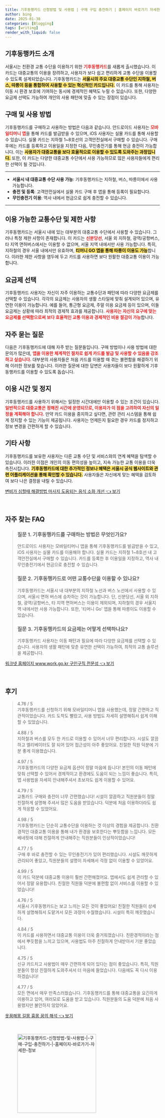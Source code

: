 ```yaml
---
title: 기후동행카드 신청방법 및 사용법 | 구매 구입 충전하기 | 홈페이지 바로가기 자세한 정보
author: bing
date: 2025-01-30
categories: [Blogging]
tags: [writing]
render_with_liquid: false
---
```



<h2 id='기후동행카드소개'>기후동행카드 소개</h2>

<p>서울시는 친환경 교통 수단을 이용하기 위한 <b><span style="color: #ee2323;">기후동행카드</span></b>를 새롭게 출시했습니다. 이 카드는 대중교통의 이용을 장려하고, 사용자가 보다 쉽고 편리하게 교통 수단을 이용할 수 있도록 설계되었습니다. 기후동행카드는 <b><span style="background-color: #ffe066;">서울시의 주요 대중교통 수단인 지하철, 버스, 따릉이 등을 통합하여 사용할 수 있는 혁신적인 카드입니다.</span></b> 이 카드를 통해 사용자는 이동 시 환경 보호에 기여하는 동시에 경제적인 혜택도 누릴 수 있습니다. 또한, 다양한 요금제 선택도 가능하여 개인의 사용 패턴에 맞출 수 있는 장점이 있습니다.</p>

<h2 id='구매및사용방법'>구매 및 사용 방법</h2>

<p>기후동행카드를 구매하고 사용하는 방법은 다음과 같습니다. 안드로이드 사용자는 <b><span style="color: #ee2323;">모바일티머니 앱</span></b>을 통해 카드를 발급받을 수 있으며, iOS 사용자는 실물 카드를 통해 사용할 수 있습니다. 실물 카드는 지하철 1~8호선의 고객안전실에서 구매할 수 있습니다. 구매 후에는 카드를 등록하고 이용일을 지정한 다음, 무인충전기를 통해 현금 충전이 가능합니다. 이는 <b><span style="background-color: #ffe066;">사용자가 대중교통을 보다 효율적으로 이용할 수 있도록 도와주는 과정입니다.</span></b> 또한, 이 카드는 다양한 대중교통 수단에서 사용 가능하므로 많은 사용자들에게 편리한 선택이 될 것입니다.</p>

<hr />

<ul>
    <li><b>서울시 내 대중교통 수단 사용 가능</b>: 기후동행카드는 지하철, 버스, 따릉이에서 사용 가능합니다.</li>
    <li><b>충전 및 등록</b>: 고객안전실에서 실물 카드 구매 후 앱을 통해 등록이 필요합니다.</li>
    <li><b>무인충전기 이용</b>: 역사 내에서 현금으로 쉽게 충전할 수 있습니다.</li>
</ul>

<hr />

<h2 id='이용가능교통수단및제한'>이용 가능한 교통수단 및 제한 사항</h2>

<p>기후동행카드는 서울시 내에 있는 대부분의 대중교통 수단에서 사용할 수 있습니다. 그러나 특정 제한 사항이 존재합니다. 이 카드는 <b><span style="color: #ee2323;">신분당선</span></b>, 서울 외 지하철, 광역/공항버스, 타 지역 면허버스에서는 이용할 수 없으며, 서울 지역 내에서만 사용 가능합니다. 특히, 지하철의 경우 서울 내에서만 유효하며, <b><span style="background-color: #ffe066;">티머니 GO 앱을 통해 따릉이 이용도 가능</span></b>합니다. 이러한 제한 사항을 염두에 두고 카드를 사용하면 보다 원활한 대중교통 이용이 가능합니다.</p>

<h2 id='요금제선택'>요금제 선택</h2>

<p>기후동행카드 사용자는 자신이 자주 이용하는 교통수단과 패턴에 따라 다양한 요금제를 선택할 수 있습니다. 각각의 요금제는 사용자의 생활 스타일에 맞춰 설계되어 있으며, 유연한 이용이 가능합니다. 예를 들어, 통근형 요금제, 주말 이용 요금제 등이 있으며, 이들 요금제는 상황에 따라 최적의 경제적 효과를 제공합니다. <b><span style="color: #ee2323;">사용자는 자신의 요구에 맞는 요금제를 선택함으로써 보다 효율적인 교통 이용과 경제적인 비용 절감이 가능</span></b>합니다.</p>

<h2 id='자주묻는질문'>자주 묻는 질문</h2>

<p>다음은 기후동행카드에 대해 자주 받는 질문들입니다. 구매 방법이나 사용 방법에 대한 문의가 많은데, <b><span style="color: #ee2323;">앱을 이용한 체계적인 절차로 쉽게 카드를 발급 및 사용할 수 있음을 강조하고 싶습니다.</span></b> 대부분의 사용자들은 처음 카드를 이용할 때 겪는 불편함을 해결하기 위해 이러한 정보를 찾습니다. 이러한 질문에 대한 답변은 사용자들이 보다 원활하게 기후동행카드를 이용할 수 있도록 돕습니다.</p>

<h2 id='이용시간및정지'>이용 시간 및 정지</h2>

<p>기후동행카드를 사용하기 위해서는 일정한 시간대에만 이용할 수 있는 조건이 있습니다. <b><span style="color: #ee2323;">일반적으로 대중교통은 정해진 시간에 운영되므로, 이용자가 이 점을 고려하여 자신의 일정을 계획해야 합니다.</span></b> 만약 카드 이용을 중지하고 싶다면, 관련 관리 시스템을 통해 쉽게 정지할 수 있는 기능이 제공됩니다. 사용자는 언제든지 필요한 경우 카드를 정지하고 정보 변경을 간편하게 할 수 있습니다.</p>

<h2 id='기타사항'>기타 사항</h2>

<p>기후동행카드를 보유한 사용자는 다른 교통 수단 및 서비스와의 연계 혜택을 탐색할 수 있습니다. 이러한 이점은 개인의 이동 편의성을 높이고, 지속 가능한 교통 이용을 더욱 촉진시킵니다. <b><span style="background-color: #ffe066;">기후동행카드에 대한 추가적인 정보나 혜택은 서울시 공식 웹사이트와 관련 어플리케이션을 통해 확인할 수 있습니다.</span></b> 사용자들은 자신에게 맞는 혜택을 검토하여 보다 나은 결정을 내릴 수 있습니다.</p>


<p><a class="click-button" title="변비가 심할때 해결방법 마사지 도움되는 음식 소화 개선" href="https://afficreate.github.io/posts/%EB%B3%80%EB%B9%84%EA%B0%80-%EC%8B%AC%ED%95%A0%EB%95%8C-%ED%95%B4%EA%B2%B0%EB%B0%A9%EB%B2%95-%EB%A7%88%EC%82%AC%EC%A7%80-%EB%8F%84%EC%9B%80%EB%90%98%EB%8A%94-%EC%9D%8C%EC%8B%9D-%EC%86%8C%ED%99%94-%EA%B0%9C%EC%84%A0/" rel="dofollow">변비가 심할때 해결방법 마사지 도움되는 음식 소화 개선 👈 보기</a></p><br>
<h2 id='자주_찾는_FAQ'>자주 찾는 FAQ</h2>
<div itemscope="" itemtype="https://schema.org/FAQPage"> 
<blockquote> 
<div itemscope="" itemprop="mainEntity" itemtype="https://schema.org/Question"> 
<h3 itemprop="name">질문 1. 기후동행카드를 구매하는 방법은 무엇인가요?</h3> 
<div itemscope="" itemprop="acceptedAnswer" itemtype="https://schema.org/Answer"> 
<span itemprop="text"> 
<p>안드로이드 사용자는 모바일티머니 앱을 통해 기후동행카드를 발급받을 수 있고, iOS 사용자는 실물 카드를 이용해야 합니다. 실물 카드는 지하철 1~8호선 내 고객안전실에서 구매할 수 있습니다. 카드를 등록한 후 이용일을 지정하고, 역사 내 무인충전기에서 현금으로 충전할 수 있습니다.</p> 
</span> 
</div> 
</div> 

<div itemscope="" itemprop="mainEntity" itemtype="https://schema.org/Question"> 
<h3 itemprop="name">질문 2. 기후동행카드로 어떤 교통수단을 이용할 수 있나요?</h3> 
<div itemscope="" itemprop="acceptedAnswer" itemtype="https://schema.org/Answer"> 
<span itemprop="text"> 
<p>기후동행카드는 서울시 내 대부분의 지하철 노선과 버스 노선에서 사용할 수 있으며, 서울시 면허 버스에 승차하는 것이 가능합니다. 단, 신분당선, 서울 외 지하철, 광역/공항버스, 타 지역 면허버스는 이용이 제외되며, 지하철의 경우 서울지역 내에서만 사용 가능합니다. 또한, '티머니 Go' 앱을 통해 따릉이도 이용할 수 있습니다.</p> 
</span> 
</div> 
</div> 

<div itemscope="" itemprop="mainEntity" itemtype="https://schema.org/Question"> 
<h3 itemprop="name">질문 3. 기후동행카드의 요금제는 어떻게 선택하나요?</h3> 
<div itemscope="" itemprop="acceptedAnswer" itemtype="https://schema.org/Answer"> 
<span itemprop="text"> 
<p>기후동행카드 사용자는 이동 패턴과 필요에 따라 다양한 요금제를 선택할 수 있습니다. 사용자의 생활 패턴에 맞춘 유연한 선택이 가능하여, 최적의 교통 솔루션을 제공합니다.</p> 
</span> 
</div> 
</div> 

</blockquote> 
</div>
<p><a class="click-button" title="워크넷 홈페이지 www.work.go.kr 구인구직 전문성" href="https://afficreate.github.io/posts/%EC%9B%8C%ED%81%AC%EB%84%B7-%ED%99%88%ED%8E%98%EC%9D%B4%EC%A7%80-www.work.go.kr-%EA%B5%AC%EC%9D%B8%EA%B5%AC%EC%A7%81-%EC%A0%84%EB%AC%B8%EC%84%B1/" rel="dofollow">워크넷 홈페이지 www.work.go.kr 구인구직 전문성 👈 보기</a></p><br>
<h2 id='후기'>후기</h2>
<div itemscope itemtype="https://schema.org/Product">
  <blockquote>
  <div itemprop="review" itemscope itemtype="https://schema.org/Review">
      <div itemprop="reviewRating" itemscope itemtype="https://schema.org/Rating"> <span itemprop="ratingValue">4.76</span> / <span itemprop="bestRating">5</span> </div>
      <span itemprop="reviewBody">기후동행카드를 신청하기 위해 모바일티머니 앱을 사용했는데, 정말 간편하고 직관적이었습니다. 카드 도착도 빨랐고, 사용 방법도 자세히 설명해줘서 쉽게 이해할 수 있었습니다.</span>
  </div>
  <br>
  <div itemprop="review" itemscope itemtype="https://schema.org/Review">
      <div itemprop="reviewRating" itemscope itemtype="https://schema.org/Rating"> <span itemprop="ratingValue">4.88</span> / <span itemprop="bestRating">5</span> </div>
      <span itemprop="reviewBody">지하철과 버스를 모두 한 카드로 이용할 수 있어서 너무 편리합니다. 시설도 깔끔하고 엘리베이터도 잘 되어 있어 접근성이 아주 좋았어요. 친절한 직원 덕분에 기분 좋게 이용했습니다.</span>
  </div>
  <br>
  <div itemprop="review" itemscope itemtype="https://schema.org/Review">
      <div itemprop="reviewRating" itemscope itemtype="https://schema.org/Rating"> <span itemprop="ratingValue">4.97</span> / <span itemprop="bestRating">5</span> </div>
      <span itemprop="reviewBody">기후동행카드의 다양한 요금제 옵션이 정말 마음에 듭니다! 본인의 이동 패턴에 맞춰 선택할 수 있어서 경제적이고 환경에도 도움이 되는 느낌이 좋습니다. 특히, 앱 사용법을 자세히 안내해주셔서 초보자도 쉽게 이용할 수 있어요.</span>
  </div>
  <br>
  <div itemprop="review" itemscope itemtype="https://schema.org/Review">
      <div itemprop="reviewRating" itemscope itemtype="https://schema.org/Rating"> <span itemprop="ratingValue">4.79</span> / <span itemprop="bestRating">5</span> </div>
      <span itemprop="reviewBody">교통카드 구매와 충전이 너무 간편했습니다! 시설이 깔끔하고 직원분들이 정말 친절하게 설명해 주셔서 많은 도움을 받았습니다. 덕분에 처음 이용하더라도 쉽게 적응할 수 있었어요.</span>
  </div>
  <br>
  <div itemprop="review" itemscope itemtype="https://schema.org/Review">
      <div itemprop="reviewRating" itemscope itemtype="https://schema.org/Rating"> <span itemprop="ratingValue">4.98</span> / <span itemprop="bestRating">5</span> </div>
      <span itemprop="reviewBody">기후동행카드는 단순히 교통수단을 이용하는 것 이상의 경험을 제공합니다. 친환경적인 대중교통 이용을 통해 내가 환경을 보호한다는 뿌듯함을 느낍니다. 모든 베네핏에 대해 친절하게 안내해주는 직원분들이 인상적이었습니다!</span>
  </div>
  <br>
  <div itemprop="review" itemscope itemtype="https://schema.org/Review">
      <div itemprop="reviewRating" itemscope itemtype="https://schema.org/Rating"> <span itemprop="ratingValue">4.77</span> / <span itemprop="bestRating">5</span> </div>
      <span itemprop="reviewBody">구매 후 바로 충전할 수 있는 무인충전기가 있어 편리했습니다. 시설도 깨끗하게 관리되어 좋았고, 직원분들의 설명이 자세해서 걱정 없이 이용할 수 있었어요.</span>
  </div>
  <br>
  <div itemprop="review" itemscope itemtype="https://schema.org/Review">
      <div itemprop="reviewRating" itemscope itemtype="https://schema.org/Rating"> <span itemprop="ratingValue">4.99</span> / <span itemprop="bestRating">5</span> </div>
      <span itemprop="reviewBody">이 카드 덕분에 대중교통 이용이 훨씬 간편해졌어요. 앱에서도 쉽게 관리할 수 있어서 정말 유용합니다. 친절한 직원들 덕분에 불편함 없이 서비스를 이용할 수 있었습니다!</span>
  </div>
  <br>
  <div itemprop="review" itemscope itemtype="https://schema.org/Review">
      <div itemprop="reviewRating" itemscope itemtype="https://schema.org/Rating"> <span itemprop="ratingValue">4.76</span> / <span itemprop="bestRating">5</span> </div>
      <span itemprop="reviewBody">서울시 기후동행카드는 보고 느끼는 모든 것이 좋았어요! 친절한 직원들이 상세하게 설명해줘서 도맡겨서 모든 과정이 수월했습니다. 시설이 특히 깨끗했습니다.</span>
  </div>
  <br>
  <div itemprop="review" itemscope itemtype="https://schema.org/Review">
      <div itemprop="reviewRating" itemscope itemtype="https://schema.org/Rating"> <span itemprop="ratingValue">4.84</span> / <span itemprop="bestRating">5</span> </div>
      <span itemprop="reviewBody">이 카드를 사용하면서 대중교통 이용이 더욱 즐거워졌습니다. 친환경적이라는 점에서 뿌듯함을 느끼고 있으며, 사용법도 아주 친절하게 안내받아서 기분 좋았습니다.</span>
  </div>
  <br>
  <div itemprop="review" itemscope itemtype="https://schema.org/Review">
      <div itemprop="reviewRating" itemscope itemtype="https://schema.org/Rating"> <span itemprop="ratingValue">4.75</span> / <span itemprop="bestRating">5</span> </div>
      <span itemprop="reviewBody">신규 카드치고 사용법이 매우 간편하게 되어 있다는 점이 좋았습니다. 특히, 직원분들이 항상 친절하게 도와주셔서 더 마음에 들었습니다. 다음에도 꼭 다시 이용하겠습니다!</span>
  </div>
  <br>
  <div itemprop="review" itemscope itemtype="https://schema.org/Review">
      <div itemprop="reviewRating" itemscope itemtype="https://schema.org/Rating"> <span itemprop="ratingValue">4.77</span> / <span itemprop="bestRating">5</span> </div>
      <span itemprop="reviewBody">모든 면에서 매우 만족스러웠습니다. 기후동행카드를 통해 대중교통을 요긴하게 이용하고 있어, 여러모로 도움을 받고 있습니다. 직원분들의 도움 덕분에 처음 사용했지만 불안하지 않았어요.</span>
  </div>
  </blockquote>
</div>
<p><a class="click-button" title="옷꿈해몽 길몽 흉몽 꿈의 해석" href="https://afficreate.github.io/posts/%EC%98%B7%EA%BF%88%ED%95%B4%EB%AA%BD-%EA%B8%B8%EB%AA%BD-%ED%9D%89%EB%AA%BD-%EA%BF%88%EC%9D%98-%ED%95%B4%EC%84%9D/" rel="dofollow">옷꿈해몽 길몽 흉몽 꿈의 해석 👈 보기</a></p><br>
<figure class="image"><img src="https://afficreate.github.io/assets/img/thumbnail/기후동행카드-신청방법-및-사용법-|-구매-구입-충전하기-|-홈페이지-바로가기-자세한-정보.webp" alt="기후동행카드-신청방법-및-사용법-|-구매-구입-충전하기-|-홈페이지-바로가기-자세한-정보" width="256" height="256"></figure>